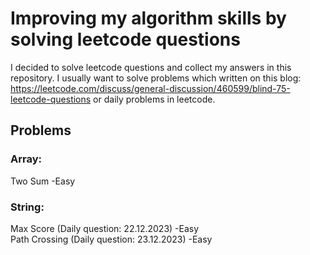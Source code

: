 # Improving my algorithm skills by solving leetcode questions
I decided to solve leetcode questions and collect my answers in this repository.
I usually want to solve problems which written on this blog: https://leetcode.com/discuss/general-discussion/460599/blind-75-leetcode-questions or daily problems in leetcode. 
## Problems
### Array: 
Two Sum -Easy
### String: 
Max Score (Daily question: 22.12.2023) -Easy \
Path Crossing (Daily question: 23.12.2023) -Easy 


